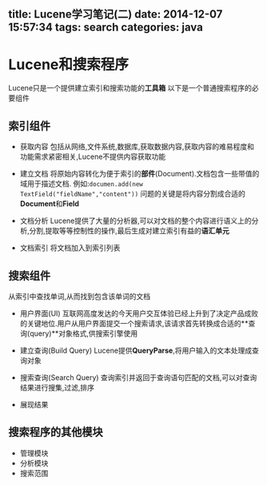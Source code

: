 title: Lucene学习笔记(二)
date: 2014-12-07 15:57:34
tags: search
categories: java
---

# Lucene和搜索程序

Lucene只是一个提供建立索引和搜索功能的**工具箱**
以下是一个普通搜索程序的必要组件

## 索引组件

- 获取内容
  包括从网络,文件系统,数据库,获取数据内容,获取内容的难易程度和功能需求紧密相关,Lucene不提供内容获取功能

- 建立文档 
将原始内容转化为便于索引的**部件**(Document).文档包含一些带值的域用于描述文档.
例如:`documen.add(new TextField("fieldName","content"))`
问题的关键是将内容分割成合适的**Document**和**Field**

- 文档分析
  Lucene提供了大量的分析器,可以对文档的整个内容进行语义上的分析,分割,提取等等控制性的操作,最后生成对建立索引有益的**语汇单元**
 
- 文档索引
将文档加入到索引列表

## 搜索组件
从索引中查找单词,从而找到包含该单词的文档

- 用户界面(UI)
  互联网高度发达的今天用户交互体验已经上升到了决定产品成败的关键地位.用户从用户界面提交一个搜索请求,该请求首先转换成合适的**查询(query)**对象格式,供搜索引擎使用

- 建立查询(Build Query)
  Lucene提供**QueryParse**,将用户输入的文本处理成查询对象

- 搜索查询(Search Query)
  查询索引并返回于查询语句匹配的文档,可以对查询结果进行搜集,过滤,排序

- 展现结果

## 搜索程序的其他模块
- 管理模块
- 分析模块
- 搜索范围

